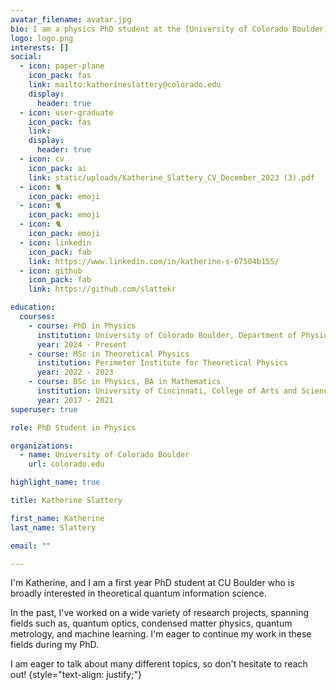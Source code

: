 ```yaml
---
avatar_filename: avatar.jpg
bio: I am a physics PhD student at the [University of Colorado Boulder](https://www.colorado.edu/physics/) who is studying theoretical atomic, molecular, and optical physics for applications in quantum devices.
logo: logo.png
interests: []
social:
  - icon: paper-plane
    icon_pack: fas
    link: mailto:katherineslattery@colorado.edu
    display:
      header: true
  - icon: user-graduate
    icon_pack: fas
    link: 
    display:
      header: true
  - icon: cv
    icon_pack: ai
    link: static/uploads/Katherine_Slattery_CV_December_2023 (3).pdf
  - icon: 🐈
    icon_pack: emoji
  - icon: 🐈
    icon_pack: emoji
  - icon: 🐈
    icon_pack: emoji
  - icon: linkedin
    icon_pack: fab
    link: https://www.linkedin.com/in/katherine-s-67504b155/
  - icon: github
    icon_pack: fab
    link: https://github.com/slattekr

education:
  courses:
    - course: PhD in Physics
      institution: University of Colorado Boulder, Department of Physics
      year: 2024 - Present
    - course: MSc in Theoretical Physics
      institution: Perimeter Institute for Theoretical Physics
      year: 2022 - 2023
    - course: BSc in Physics, BA in Mathematics
      institution: University of Cincinnati, College of Arts and Sciences
      year: 2017 - 2021
superuser: true

role: PhD Student in Physics

organizations:
  - name: University of Colorado Boulder
    url: colorado.edu

highlight_name: true

title: Katherine Slattery

first_name: Katherine
last_name: Slattery

email: ""

---
```

I'm Katherine, and I am a first year PhD student at CU Boulder who is broadly interested in theoretical quantum information science.

In the past, I've worked on a wide variety of research projects, spanning fields such as, quantum optics, condensed matter physics, quantum metrology, and machine learning. I'm eager to continue my work in these fields during my PhD.

I am eager to talk about many different topics, so don't hesitate to reach out!
{style="text-align: justify;"}
